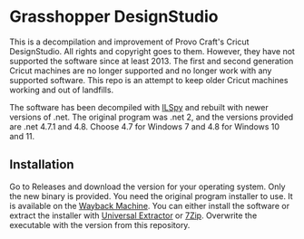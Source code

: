 # Grasshopper DesignStudio

This is a decompilation and improvement of Provo Craft's Cricut DesignStudio. All rights and copyright goes to them. However, they have not supported the software since at least 2013. The first and second generation Cricut machines are no longer supported and no longer work with any supported software. This repo is an attempt to keep older Cricut machines working and out of landfills.

The software has been decompiled with [ILSpy](https://github.com/icsharpcode/ILSpy) and rebuilt with newer versions of .net. The original program was .net 2, and the versions provided are .net 4.7.1 and 4.8. Choose 4.7 for Windows 7 and 4.8 for Windows 10 and 11.

## Installation

Go to Releases and download the version for your operating system. Only the new binary is provided. You need the original program installer to use. It is available on the [Wayback Machine](https://web.archive.org/web/20130510081648/http://mirror.cricut.com/cds/fontpack/CDS_10404220.exe).
You can either install the software or extract the installer with [Universal Extractor](https://github.com/Bioruebe/UniExtract2) or [7Zip](https://www.7-zip.org/download.html).
Overwrite the executable with the version from this repository.
